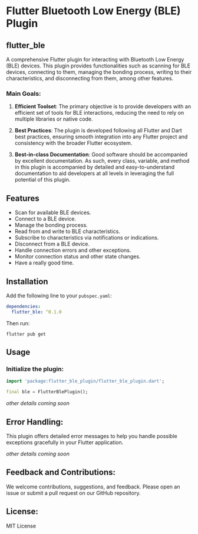 # Flutter Bluetooth Low Energy (BLE) Plugin

## flutter_ble

A comprehensive Flutter plugin for interacting with Bluetooth Low Energy (BLE) devices. This plugin
provides functionalities such as scanning for BLE devices, connecting to them, managing the bonding
process, writing to their characteristics, and disconnecting from them, among other features.

### Main Goals:

1. **Efficient Toolset**: The primary objective is to provide developers with an efficient set of
   tools for BLE interactions, reducing the need to rely on multiple libraries or native code.

2. **Best Practices**: The plugin is developed following all Flutter and Dart best practices,
   ensuring smooth integration into any Flutter project and consistency with the broader Flutter
   ecosystem.

3. **Best-in-class Documentation**: Good software should be accompanied by excellent documentation.
   As such, every class, variable, and method in this plugin is accompanied by detailed and
   easy-to-understand documentation to aid developers at all levels in leveraging the full potential
   of this plugin.

## Features

- Scan for available BLE devices.
- Connect to a BLE device.
- Manage the bonding process.
- Read from and write to BLE characteristics.
- Subscribe to characteristics via notifications or indications.
- Disconnect from a BLE device.
- Handle connection errors and other exceptions.
- Monitor connection status and other state changes.
- Have a really good time.

## Installation

Add the following line to your `pubspec.yaml`:

```yaml
dependencies:
  flutter_ble: ^0.1.0
```

Then run:

```
flutter pub get
```

## Usage

### Initialize the plugin:

```dart
import 'package:flutter_ble_plugin/flutter_ble_plugin.dart';

final ble = FlutterBlePlugin();
```

*other details coming soon*

## Error Handling:

This plugin offers detailed error messages to help you handle possible exceptions gracefully in your
Flutter application.

*other details coming soon*

## Feedback and Contributions:

We welcome contributions, suggestions, and feedback. Please open an issue or submit a pull request
on our GitHub repository.

## License:

MIT License